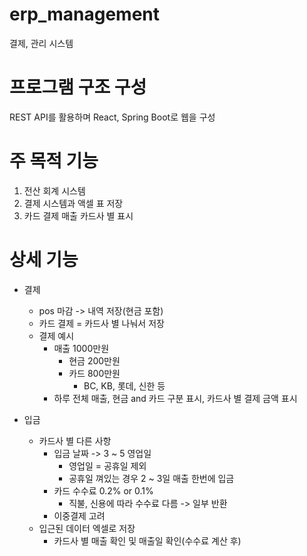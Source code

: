 # erp_management
결제, 관리 시스템

# 프로그램 구조 구성
REST API를 활용하며 React, Spring Boot로 웹을 구성 

# 주 목적 기능
1. 전산 회계 시스템
2. 결제 시스템과 액셀 표 저장
3. 카드 결제 매출 카드사 별 표시

# 상세 기능
- 결제
  - pos 마감 -> 내역 저장(현금 포함)
  - 카드 결제 = 카드사 별 나눠서 저장
  - 결제 예시
    - 매출 1000만원 
        - 현금 200만원
        - 카드 800만원
          - BC, KB, 롯데, 신한 등 
    - 하루 전체 매출, 현금 and 카드 구분 표시, 카드사 별 결제 금액 표시

- 입금
  - 카드사 별 다른 사항
    - 입금 날짜 -> 3 ~ 5 영업일 
      - 영업일 = 공휴일 제외
      - 공휴일 껴있는 경우 2 ~ 3일 매출 한번에 입금
    - 카드 수수료 0.2% or 0.1%
      - 직불, 신용에 따라 수수료 다름 -> 일부 반환
    - 이중결제 고려
  - 입근된 데이터 엑셀로 저장
    - 카드사 별 매출 확인 및 매출일 확인(수수료 계산 후)
 
